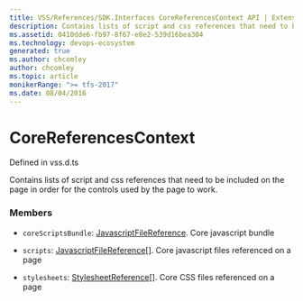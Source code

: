 ```yaml
---
title: VSS/References/SDK.Interfaces CoreReferencesContext API | Extensions for Azure DevOps Services
description: Contains lists of script and css references that need to be included on the page in order for the controls used by the page to work.
ms.assetid: 0410dde6-fb97-8f67-e8e2-539d16bea304
ms.technology: devops-ecosystem
generated: true
ms.author: chcomley
author: chcomley
ms.topic: article
monikerRange: ">= tfs-2017"
ms.date: 08/04/2016
---
```


# CoreReferencesContext

Defined in vss.d.ts

Contains lists of script and css references that need to be included on the page in order for the controls used by the page to work.

### Members

- `coreScriptsBundle`: [JavascriptFileReference](../../../VSS/References/SDK_Interfaces/JavascriptFileReference.md). Core javascript bundle

- `scripts`: [JavascriptFileReference](../../../VSS/References/SDK_Interfaces/JavascriptFileReference.md)[]. Core javascript files referenced on a page

- `stylesheets`: [StylesheetReference](../../../VSS/References/SDK_Interfaces/StylesheetReference.md)[]. Core CSS files referenced on a page

